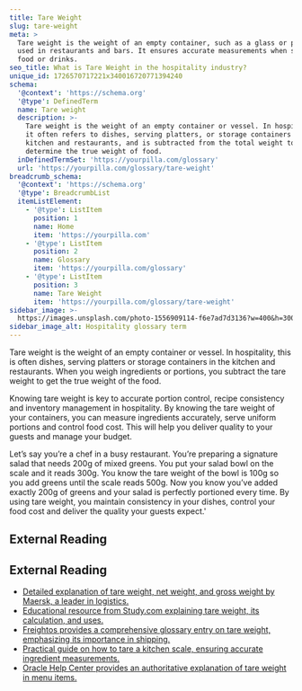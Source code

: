 ```yaml
---
title: Tare Weight
slug: tare-weight
meta: >
  Tare weight is the weight of an empty container, such as a glass or plate,
  used in restaurants and bars. It ensures accurate measurements when serving
  food or drinks.
seo_title: What is Tare Weight in the hospitality industry?
unique_id: 1726570717221x340016720771394240
schema:
  '@context': 'https://schema.org'
  '@type': DefinedTerm
  name: Tare weight
  description: >-
    Tare weight is the weight of an empty container or vessel. In hospitality,
    it often refers to dishes, serving platters, or storage containers in the
    kitchen and restaurants, and is subtracted from the total weight to
    determine the true weight of food.
  inDefinedTermSet: 'https://yourpilla.com/glossary'
  url: 'https://yourpilla.com/glossary/tare-weight'
breadcrumb_schema:
  '@context': 'https://schema.org'
  '@type': BreadcrumbList
  itemListElement:
    - '@type': ListItem
      position: 1
      name: Home
      item: 'https://yourpilla.com'
    - '@type': ListItem
      position: 2
      name: Glossary
      item: 'https://yourpilla.com/glossary'
    - '@type': ListItem
      position: 3
      name: Tare Weight
      item: 'https://yourpilla.com/glossary/tare-weight'
sidebar_image: >-
  https://images.unsplash.com/photo-1556909114-f6e7ad7d3136?w=400&h=300&fit=crop&auto=format
sidebar_image_alt: Hospitality glossary term
---
```


Tare weight is the weight of an empty container or vessel. In hospitality, this is often dishes, serving platters or storage containers in the kitchen and restaurants. When you weigh ingredients or portions, you subtract the tare weight to get the true weight of the food.

Knowing tare weight is key to accurate portion control, recipe consistency and inventory management in hospitality. By knowing the tare weight of your containers, you can measure ingredients accurately, serve uniform portions and control food cost. This will help you deliver quality to your guests and manage your budget.

Let’s say you’re a chef in a busy restaurant. You’re preparing a signature salad that needs 200g of mixed greens. You put your salad bowl on the scale and it reads 300g. You know the tare weight of the bowl is 100g so you add greens until the scale reads 500g. Now you know you’ve added exactly 200g of greens and your salad is perfectly portioned every time. By using tare weight, you maintain consistency in your dishes, control your food cost and deliver the quality your guests expect.'

## External Reading



## External Reading

*   [Detailed explanation of tare weight, net weight, and gross weight by Maersk, a leader in logistics.](https://www.maersk.com/logistics-explained/shipping-documentation/2024/09/16/gross-tare-net-weight)
*   [Educational resource from Study.com explaining tare weight, its calculation, and uses.](https://study.com/learn/lesson/tare-weight-calculation.html)
*   [Freightos provides a comprehensive glossary entry on tare weight, emphasizing its importance in shipping.](https://www.freightos.com/glossary/what-is-tare-weight/)
*   [Practical guide on how to tare a kitchen scale, ensuring accurate ingredient measurements.](https://totaste.com/how_tos/how-to-tare-a-kitchen-scale/)
*   [Oracle Help Center provides an authoritative explanation of tare weight in menu items.](https://docs.oracle.com/cd/E66669_01/doc.28/e66799/c_menu_items_tare_weight.htm)
